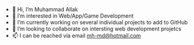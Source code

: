 - 👋 Hi, I’m Muhammad Allak
- 👀 I’m interested in Web/App/Game Development
- 🌱 I’m currently working on several individual projects to add to GitHub
- 💞️ I’m looking to collaborate on intersting web development projetcs
- 📫 I can be reached via email mh-md@hotmail.com

<!---
mhmadallan/mhmadallan is a ✨ special ✨ repository because its `README.md` (this file) appears on your GitHub profile.
You can click the Preview link to take a look at your changes.
--->
